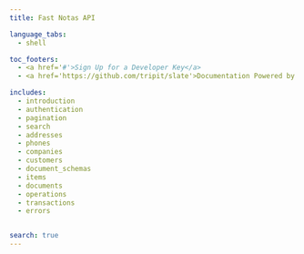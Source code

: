 ```yaml
---
title: Fast Notas API

language_tabs:
  - shell

toc_footers:
  - <a href='#'>Sign Up for a Developer Key</a>
  - <a href='https://github.com/tripit/slate'>Documentation Powered by Slate</a>

includes:
  - introduction
  - authentication
  - pagination
  - search
  - addresses
  - phones
  - companies
  - customers
  - document_schemas
  - items
  - documents
  - operations
  - transactions
  - errors


search: true
---
```

